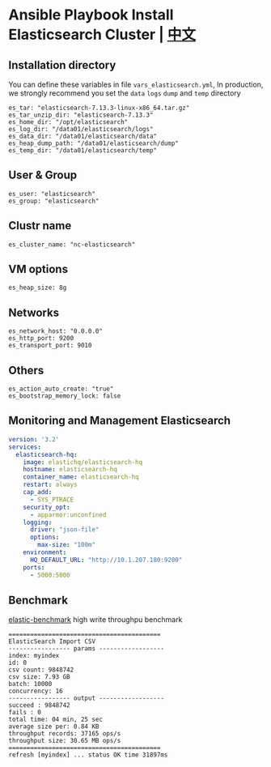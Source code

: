 # Ansible Playbook Install Elasticsearch Cluster | [中文](README_ZH.md)

## Installation directory

You can define these variables in file `vars_elasticsearch.yml`, In production, we strongly recommend you set the `data` `logs` `dump` and `temp` directory

```
es_tar: "elasticsearch-7.13.3-linux-x86_64.tar.gz"
es_tar_unzip_dir: "elasticsearch-7.13.3"
es_home_dir: "/opt/elasticsearch"
es_log_dir: "/data01/elasticsearch/logs"
es_data_dir: "/data01/elasticsearch/data"
es_heap_dump_path: "/data01/elasticsearch/dump"
es_temp_dir: "/data01/elasticsearch/temp"
```

## User & Group

```
es_user: "elasticsearch"
es_group: "elasticsearch"
```

## Clustr name

```
es_cluster_name: "nc-elasticsearch"
```

## VM options

```
es_heap_size: 8g
```

## Networks

```
es_network_host: "0.0.0.0"
es_http_port: 9200
es_transport_port: 9010
```

## Others

```
es_action_auto_create: "true"
es_bootstrap_memory_lock: false
```

## Monitoring and Management Elasticsearch

```yml
version: '3.2'
services:
  elasticsearch-hq:
    image: elastichq/elasticsearch-hq
    hostname: elasticsearch-hq
    container_name: elasticsearch-hq
    restart: always
    cap_add:
      - SYS_PTRACE
    security_opt:
      - apparmor:unconfined
    logging:
      driver: "json-file"
      options:
        max-size: "100m"
    environment:
      HQ_DEFAULT_URL: "http://10.1.207.180:9200"
    ports:
      - 5000:5000
```

## Benchmark

[elastic-benchmark](https://github.com/coolbeevip/elastic-benchmark) high write throughpu benchmark

```shell
==========================================
ElasticSearch Import CSV
----------------- params ------------------
index: myindex
id: 0
csv count: 9848742
csv size: 7.93 GB
batch: 10000
concurrency: 16
----------------- output ------------------
succeed : 9848742
fails : 0
total time: 04 min, 25 sec
average size per: 0.84 KB
throughput records: 37165 ops/s
throughput size: 30.65 MB ops/s
==========================================
refresh [myindex] ... status OK time 31897ms
```
